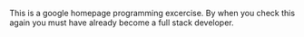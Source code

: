 This is a google homepage programming excercise. By when you check this again you must have already become a full stack developer.